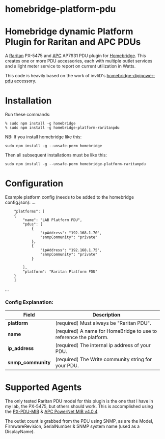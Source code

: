 # homebridge-platform-pdu
# Homebridge dynamic Platform Plugin for Raritan and APC PDUs
A [Raritan](https://www.raritan.com) PX-5475 and [APC](https://www.apc.com) AP7931 PDU plugin for
[Homebridge](https://github.com/nfarina/homebridge).  This creates one or more PDU accessories, each with multiple outlet services and a light meter service to report on current utilization in Watts.

This code is heavily based on the work of invliD's [homebridge-digipower-pdu](https://github.com/invliD/homebridge-digipower-pdu) accessory.

# Installation
Run these commands:

    % sudo npm install -g homebridge
    % sudo npm install -g homebridge-platform-raritanpdu


NB: If you install homebridge like this:

    sudo npm install -g --unsafe-perm homebridge

Then all subsequent installations must be like this:

    sudo npm install -g --unsafe-perm homebridge-platform-raritanpdu

# Configuration

Example platform config (needs to be added to the homebridge config.json):
 ...

		"platforms": [
        {
            "name": "LAB Platform PDU",
            "pdus": [
                {
                    "ipAddress": "192.168.1.70",
                    "snmpCommunity": "private"
                },
                {
                    "ipAddress": "192.168.1.75",
                    "snmpCommunity": "private"
                }
                
            ],
            "platform": "Raritan Platform PDU"
        }
      	]
 ...

### Config Explanation:

Field           						| Description
----------------------------|------------
**platform**   							| (required) Must always be "Raritan PDU".
**name**										| (required) A name for HomeBridge to use to reference the platform.
**ip_address**  						| (required) The internal ip address of your PDU.
**snmp_community**  				| (required) The Write community string for your PDU.

# Supported Agents
The only tested Raritan PDU model for this plugin is the one that I have in my lab, the PX-5475, but others should work.
This is accomplished using the [PX-PDU-MIB](https://d3b2us605ptvk2.cloudfront.net/download/PX/v1.5.13/PX-1.5.13-MIB.txt) & [APC PowerNet MIB v4.0.4](https://www.apc.com/shop/us/en/products/APC-PowerNet-MIB-v4-0-4/P-SFPMIB404).

The outlet count is grabbed from the PDU using SNMP, as are the Model, FirmwareRevision, SerialNumber & SNMP system name (used as a DisplayName).
